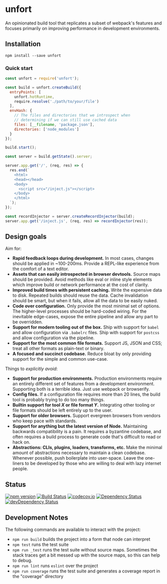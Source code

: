 # unfort

An opinionated build tool that replicates a subset of webpack's features and
focuses primarily on improving performance in development environments.


## Installation

```
npm install --save unfort
```


### Quick start


```js
const unfort = require('unfort');

const build = unfort.createBuild({
  entryPoints: [
    unfort.hotRuntime,
    require.resolve('./path/to/your/file')
  ],
  envHash: {
    // The files and directories that we introspect when
    // determining if we can still use cached data
    files: [__filename, 'package.json'],
    directories: ['node_modules']
  }
});

build.start();

const server = build.getState().server;

server.app.get('/', (req, res) => {
  res.end(`
    <html>
    <head></head>
    <body>
      <script src="/inject.js"></script>
    </body>
    </html>
  `);
});

const recordInjector = server.createRecordInjector(build);
server.app.get('/inject.js', (req, res) => recordInjector(res));
```


## Design goals

Aim for:

- **Rapid feedback loops during development.**
  In most cases, changes should be applied in ~100-200ms. Provide a REPL-like
  experience from the comfort of a text editor.
- **Assets that can easily introspected in browser devtools.**
  Source maps should be provided. Avoid methods like eval or inline style
  elements which improve build or network performance at the cost of clarity.
- **Improved build times with persistent caching.**
  Write the expensive data to disk. Repeated builds should reuse the data.
  Cache invalidation should be smart, but when it fails, allow all the data
  to be easily nuked.
- **Code over configuration.**
  Only provide the most minimal set of options. The higher-level processes
  should be hard-coded wiring. For the inevitable edge-cases, expose the
  entire pipeline and allow any part to be overridden.
- **Support for modern tooling out of the box.**
  Ship with support for `babel` and allow configuration via `.babelrc` files.
  Ship with support for `postcss` and allow configuration via the pipeline.
- **Support for the most common file formats.**
  Support JS, JSON and CSS; treat all other formats as plain-text or binary.
- **A focused and succinct codebase.**
  Reduce bloat by only providing support for the simple and common use-case.

Things to _explicitly avoid_:

- **Support for production environments.**
  Production environments require an entirely different set of features from
  a development environment. Supporting both is a terrible idea. Just use
  webpack or browserify.
- **Config files.**
  If a configuration file requires more than 20 lines, the build tool is
  probably trying to do too many things.
- **Builtin support for tool _X_ or file format _Y_.**
  Integrating other tooling or file formats should be left entirely up to the
  user.
- **Support for older browsers.**
  Support evergreen browsers from vendors who keep pace with standards.
- **Support for anything but the latest version of Node.**
  Maintaining backwards compatibility is a pain. It requires a byzantine
  codebase, and often requires a build process to generate code that's
  difficult to read or hack on.
- **Abstractions: CLIs, plugins, loaders, transforms, etc.**
  Make the minimal amount of abstractions necessary to maintain a clean
  codebase. Whenever possible, push boilerplate into user-space. Leave the
  one-liners to be developed by those who are willing to deal with lazy
  internet people.


## Status

[![npm version](https://badge.fury.io/js/unfort.svg)](https://badge.fury.io/js/unfort)
[![Build Status](https://travis-ci.org/markfinger/unfort.svg?branch=master)](https://travis-ci.org/markfinger/unfort)
[![codecov.io](https://codecov.io/github/markfinger/unfort/coverage.svg?branch=master)](https://codecov.io/github/markfinger/unfort?branch=master)
[![Dependency Status](https://david-dm.org/markfinger/unfort.svg)](https://david-dm.org/markfinger/unfort)
[![devDependency Status](https://david-dm.org/markfinger/unfort/dev-status.svg)](https://david-dm.org/markfinger/unfort#info=devDependencies)


## Development Notes

The following commands are available to interact with the project:

- `npm run build` builds the project into a form that node can interpret
- `npm test` runs the test suite
- `npm run _test` runs the test suite without source maps. Sometimes the stack
  traces get a bit messed up with the source maps, so this can help to debug.
- `npm run lint` runs `eslint` over the project
- `npm run coverage` runs the test suite and generates a coverage report in the "coverage" directory

